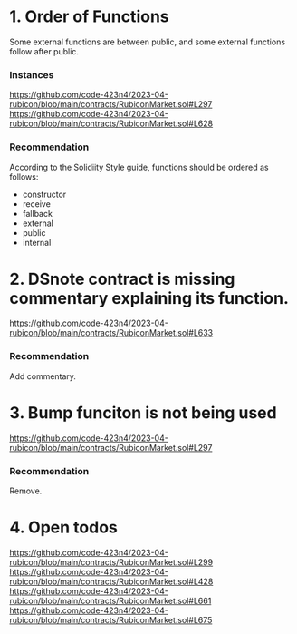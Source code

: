 # 1. Order of Functions

Some external functions are between public, and some external functions follow after public.

### Instances
https://github.com/code-423n4/2023-04-rubicon/blob/main/contracts/RubiconMarket.sol#L297
https://github.com/code-423n4/2023-04-rubicon/blob/main/contracts/RubiconMarket.sol#L628

### Recommendation
According to the Solidiity Style guide, functions should be ordered as follows:
- constructor
- receive
- fallback
- external
- public
- internal

# 2. DSnote contract is missing commentary explaining its function.
https://github.com/code-423n4/2023-04-rubicon/blob/main/contracts/RubiconMarket.sol#L633

### Recommendation
Add commentary.

# 3. Bump funciton is not being used
https://github.com/code-423n4/2023-04-rubicon/blob/main/contracts/RubiconMarket.sol#L297

### Recommendation
Remove.

# 4. Open todos
https://github.com/code-423n4/2023-04-rubicon/blob/main/contracts/RubiconMarket.sol#L299
https://github.com/code-423n4/2023-04-rubicon/blob/main/contracts/RubiconMarket.sol#L428
https://github.com/code-423n4/2023-04-rubicon/blob/main/contracts/RubiconMarket.sol#L661
https://github.com/code-423n4/2023-04-rubicon/blob/main/contracts/RubiconMarket.sol#L675
